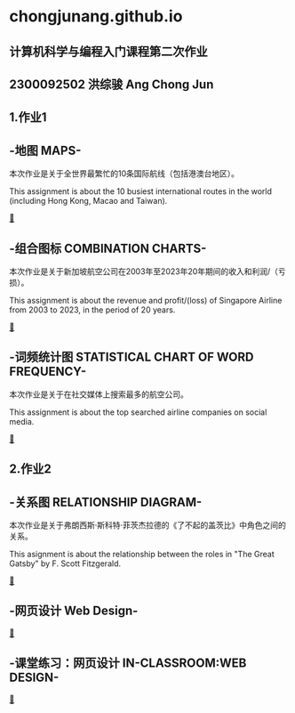 # chongjunang.github.io
## 计算机科学与编程入门课程第二次作业

## 2300092502 洪综骏 Ang Chong Jun

## 1.作业1
## -地图 MAPS-
本次作业是关于全世界最繁忙的10条国际航线（包括港澳台地区）。

This assignment is about the 10 busiest international routes in the world (including Hong Kong, Macao and Taiwan).

[🔗](https://chongjunang.github.io/busiest_route.html)
## -组合图标 COMBINATION CHARTS-
本次作业是关于新加坡航空公司在2003年至2023年20年期间的收入和利润/（亏损）。

This assignment is about the revenue and profit/(loss) of Singapore Airline from 2003 to 2023, in the period of 20 years.

[🔗](https://chongjunang.github.io/sia_revenue_profit_timeline.html)
## -词频统计图 STATISTICAL CHART OF WORD FREQUENCY-
本次作业是关于在社交媒体上搜索最多的航空公司。

This assignment is about the top searched airline companies on social media.

[🔗](https://chongjunang.github.io/airline_wordcloud.html)
## 2.作业2
## -关系图 RELATIONSHIP DIAGRAM- 
本次作业是关于弗朗西斯·斯科特·菲茨杰拉德的《了不起的盖茨比》中角色之间的关系。

This asignment is about the relationship between the roles in "The Great Gatsby" by F. Scott Fitzgerald.

[🔗](https://chongjunang.github.io/great_gatsby_relationship_colored.html)
## -网页设计 Web Design-
[🔗]()
## -课堂练习：网页设计 IN-CLASSROOM:WEB DESIGN-
[🔗](https://chongjunang.github.io/searchengine.html)

